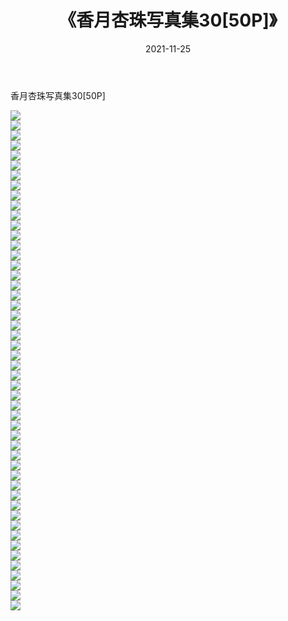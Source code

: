 ﻿---
layout: post
title:  《香月杏珠写真集30[50P]》
date:   2021-11-25
img: http://pic.660000.xyz/1:/性感/2021/香月杏珠写真集30[50P]/000.jpg
categories: [美女, 清纯, 唯美]
---

香月杏珠写真集30[50P]

  ![](http://pic.660000.xyz/1:/性感/2021/香月杏珠写真集30[50P]/001.jpg) <br> ![](http://pic.660000.xyz/1:/性感/2021/香月杏珠写真集30[50P]/002.jpg) <br> ![](http://pic.660000.xyz/1:/性感/2021/香月杏珠写真集30[50P]/003.jpg) <br> ![](http://pic.660000.xyz/1:/性感/2021/香月杏珠写真集30[50P]/004.jpg) <br> ![](http://pic.660000.xyz/1:/性感/2021/香月杏珠写真集30[50P]/005.jpg) <br> ![](http://pic.660000.xyz/1:/性感/2021/香月杏珠写真集30[50P]/006.jpg) <br> ![](http://pic.660000.xyz/1:/性感/2021/香月杏珠写真集30[50P]/007.jpg) <br> ![](http://pic.660000.xyz/1:/性感/2021/香月杏珠写真集30[50P]/008.jpg) <br> ![](http://pic.660000.xyz/1:/性感/2021/香月杏珠写真集30[50P]/009.jpg) <br> ![](http://pic.660000.xyz/1:/性感/2021/香月杏珠写真集30[50P]/010.jpg) <br> ![](http://pic.660000.xyz/1:/性感/2021/香月杏珠写真集30[50P]/011.jpg) <br> ![](http://pic.660000.xyz/1:/性感/2021/香月杏珠写真集30[50P]/012.jpg) <br> ![](http://pic.660000.xyz/1:/性感/2021/香月杏珠写真集30[50P]/013.jpg) <br> ![](http://pic.660000.xyz/1:/性感/2021/香月杏珠写真集30[50P]/014.jpg) <br> ![](http://pic.660000.xyz/1:/性感/2021/香月杏珠写真集30[50P]/015.jpg) <br> ![](http://pic.660000.xyz/1:/性感/2021/香月杏珠写真集30[50P]/016.jpg) <br> ![](http://pic.660000.xyz/1:/性感/2021/香月杏珠写真集30[50P]/017.jpg) <br> ![](http://pic.660000.xyz/1:/性感/2021/香月杏珠写真集30[50P]/018.jpg) <br> ![](http://pic.660000.xyz/1:/性感/2021/香月杏珠写真集30[50P]/019.jpg) <br> ![](http://pic.660000.xyz/1:/性感/2021/香月杏珠写真集30[50P]/020.jpg) <br> ![](http://pic.660000.xyz/1:/性感/2021/香月杏珠写真集30[50P]/021.jpg) <br> ![](http://pic.660000.xyz/1:/性感/2021/香月杏珠写真集30[50P]/022.jpg) <br> ![](http://pic.660000.xyz/1:/性感/2021/香月杏珠写真集30[50P]/023.jpg) <br> ![](http://pic.660000.xyz/1:/性感/2021/香月杏珠写真集30[50P]/024.jpg) <br> ![](http://pic.660000.xyz/1:/性感/2021/香月杏珠写真集30[50P]/025.jpg) <br> ![](http://pic.660000.xyz/1:/性感/2021/香月杏珠写真集30[50P]/026.jpg) <br> ![](http://pic.660000.xyz/1:/性感/2021/香月杏珠写真集30[50P]/027.jpg) <br> ![](http://pic.660000.xyz/1:/性感/2021/香月杏珠写真集30[50P]/028.jpg) <br> ![](http://pic.660000.xyz/1:/性感/2021/香月杏珠写真集30[50P]/029.jpg) <br> ![](http://pic.660000.xyz/1:/性感/2021/香月杏珠写真集30[50P]/030.jpg) <br> ![](http://pic.660000.xyz/1:/性感/2021/香月杏珠写真集30[50P]/031.jpg) <br> ![](http://pic.660000.xyz/1:/性感/2021/香月杏珠写真集30[50P]/032.jpg) <br> ![](http://pic.660000.xyz/1:/性感/2021/香月杏珠写真集30[50P]/033.jpg) <br> ![](http://pic.660000.xyz/1:/性感/2021/香月杏珠写真集30[50P]/034.jpg) <br> ![](http://pic.660000.xyz/1:/性感/2021/香月杏珠写真集30[50P]/035.jpg) <br> ![](http://pic.660000.xyz/1:/性感/2021/香月杏珠写真集30[50P]/036.jpg) <br> ![](http://pic.660000.xyz/1:/性感/2021/香月杏珠写真集30[50P]/037.jpg) <br> ![](http://pic.660000.xyz/1:/性感/2021/香月杏珠写真集30[50P]/038.jpg) <br> ![](http://pic.660000.xyz/1:/性感/2021/香月杏珠写真集30[50P]/039.jpg) <br> ![](http://pic.660000.xyz/1:/性感/2021/香月杏珠写真集30[50P]/040.jpg) <br> ![](http://pic.660000.xyz/1:/性感/2021/香月杏珠写真集30[50P]/041.jpg) <br> ![](http://pic.660000.xyz/1:/性感/2021/香月杏珠写真集30[50P]/042.jpg) <br> ![](http://pic.660000.xyz/1:/性感/2021/香月杏珠写真集30[50P]/043.jpg) <br> ![](http://pic.660000.xyz/1:/性感/2021/香月杏珠写真集30[50P]/044.jpg) <br> ![](http://pic.660000.xyz/1:/性感/2021/香月杏珠写真集30[50P]/045.jpg) <br> ![](http://pic.660000.xyz/1:/性感/2021/香月杏珠写真集30[50P]/046.jpg) <br> ![](http://pic.660000.xyz/1:/性感/2021/香月杏珠写真集30[50P]/047.jpg) <br> ![](http://pic.660000.xyz/1:/性感/2021/香月杏珠写真集30[50P]/048.jpg) <br> ![](http://pic.660000.xyz/1:/性感/2021/香月杏珠写真集30[50P]/049.jpg) <br> ![](http://pic.660000.xyz/1:/性感/2021/香月杏珠写真集30[50P]/050.jpg) <br>